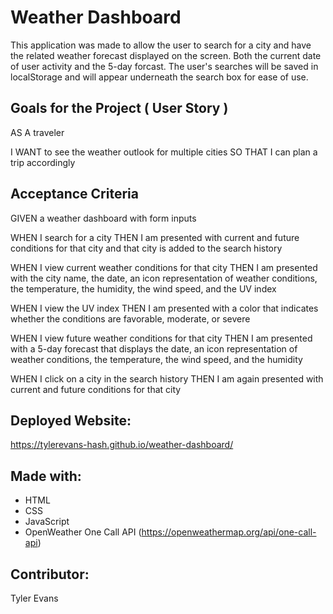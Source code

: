 # Weather Dashboard
This application was made to allow the user to search for a city and have the related weather forecast displayed on the screen. Both the current date of user activity and the 5-day forcast. The user's searches will be saved in localStorage and will appear underneath the search box for ease of use.

## Goals for the Project ( User Story )
AS A traveler

I WANT to see the weather outlook for multiple cities
SO THAT I can plan a trip accordingly

## Acceptance Criteria

GIVEN a weather dashboard with form inputs

WHEN I search for a city
THEN I am presented with current and future conditions for that city and that city is added to the search history

WHEN I view current weather conditions for that city
THEN I am presented with the city name, the date, an icon representation of weather conditions, the temperature, the humidity, the wind speed, and the UV index

WHEN I view the UV index
THEN I am presented with a color that indicates whether the conditions are favorable, moderate, or severe

WHEN I view future weather conditions for that city
THEN I am presented with a 5-day forecast that displays the date, an icon representation of weather conditions, the temperature, the wind speed, and the humidity

WHEN I click on a city in the search history
THEN I am again presented with current and future conditions for that city

## Deployed Website:
https://tylerevans-hash.github.io/weather-dashboard/

## Made with:
- HTML
- CSS
- JavaScript
- OpenWeather One Call API (https://openweathermap.org/api/one-call-api)

## Contributor:
Tyler Evans